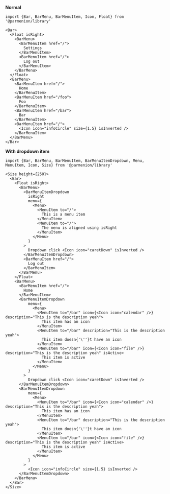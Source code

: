 **Normal**

    import {Bar, BarMenu, BarMenuItem, Icon, Float} from '@parmenion/library'

    <Bar>
      <Float isRight>
        <BarMenu>
          <BarMenuItem href="/">
            Settings
          </BarMenuItem>
          <BarMenuItem href="/">
            Log out
          </BarMenuItem>
        </BarMenu>
      </Float>
      <BarMenu>
        <BarMenuItem href="/">
          Home
        </BarMenuItem>
        <BarMenuItem href="/foo">
          Foo
        </BarMenuItem>
        <BarMenuItem href="/bar">
          Bar
        </BarMenuItem>
        <BarMenuItem href="/">
          <Icon icon="infoCircle" size={1.5} isInverted />
        </BarMenuItem>
      </BarMenu>
    </Bar>

**With dropdown item**

    import {Bar, BarMenu, BarMenuItem, BarMenuItemDropdown, Menu, MenuItem, Icon, Size} from '@parmenion/library'

    <Size height={250}>
      <Bar>
        <Float isRight>
          <BarMenu>
            <BarMenuItemDropdown
              isRight
              menu={
                <Menu>
                  <MenuItem to="/">
                    This is a menu item
                  </MenuItem>
                  <MenuItem to="/">
                    The menu is aligned using isRight
                  </MenuItem>
                </Menu>
              }
            >
              Dropdown click <Icon icon="caretDown" isInverted />
            </BarMenuItemDropdown>
            <BarMenuItem href="/">
              Log out
            </BarMenuItem>
          </BarMenu>
        </Float>
        <BarMenu>
          <BarMenuItem href="/">
            Home
          </BarMenuItem>
          <BarMenuItemDropdown
              menu={
                <Menu>
                  <MenuItem to="/bar" icon={<Icon icon="calendar" />} description="This is the description yeah">
                    This item has an icon
                  </MenuItem>
                  <MenuItem to="/bar" description="This is the description yeah">
                    This item doesn{'\''}t have an icon
                  </MenuItem>
                  <MenuItem to="/bar" icon={<Icon icon="file" />} description="This is the description yeah" isActive>
                    This item is active
                  </MenuItem>
                </Menu>
              }
            >
              Dropdown click <Icon icon="caretDown" isInverted />
          </BarMenuItemDropdown>
          <BarMenuItemDropdown
              menu={
                <Menu>
                  <MenuItem to="/bar" icon={<Icon icon="calendar" />} description="This is the description yeah">
                    This item has an icon
                  </MenuItem>
                  <MenuItem to="/bar" description="This is the description yeah">
                    This item doesn{'\''}t have an icon
                  </MenuItem>
                  <MenuItem to="/bar" icon={<Icon icon="file" />} description="This is the description yeah" isActive>
                    This item is active
                  </MenuItem>
                </Menu>
              }
            >
              <Icon icon="infoCircle" size={1.5} isInverted />
          </BarMenuItemDropdown>
        </BarMenu>
      </Bar>
    </Size>
